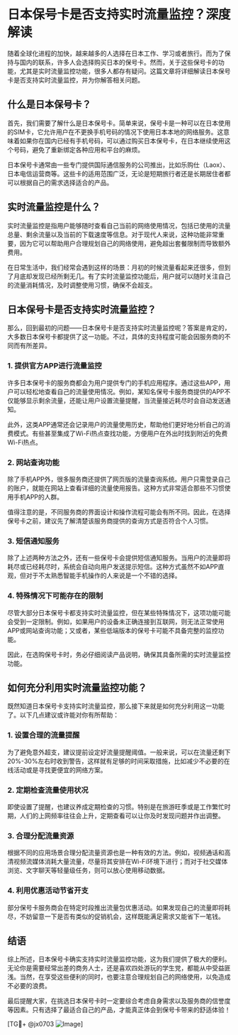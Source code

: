 # 日本保号卡是否支持实时流量监控？深度解读

随着全球化进程的加快，越来越多的人选择在日本工作、学习或者旅行。而为了保持与国内的联系，许多人会选择购买日本的保号卡。然而，关于这些保号卡的功能，尤其是实时流量监控功能，很多人都存有疑问。这篇文章将详细解读日本保号卡是否支持实时流量监控，并为你解答相关问题。

## 什么是日本保号卡？

首先，我们需要了解什么是日本保号卡。简单来说，保号卡是一种可以在日本使用的SIM卡，它允许用户在不更换手机号码的情况下使用日本本地的网络服务。这意味着如果你在国内已经有手机号码，可以通过购买日本保号卡，在日本继续使用这个号码，避免了重新绑定各种应用和平台的麻烦。

日本保号卡通常由一些专门提供国际通信服务的公司推出，比如乐购仕（Laox）、日本电信运营商等。这些卡的适用范围广泛，无论是短期旅行者还是长期居住者都可以根据自己的需求选择适合的产品。

## 实时流量监控是什么？

实时流量监控是指用户能够随时查看自己当前的网络使用情况，包括已使用的流量总量、剩余流量以及当前的下载速度等信息。对于现代人来说，这种功能非常重要，因为它可以帮助用户合理规划自己的网络使用，避免超出套餐限制而导致额外费用。

在日常生活中，我们经常会遇到这样的场景：月初的时候流量看起来还很多，但到了月底却发现已经所剩无几。有了实时流量监控功能后，用户就可以随时关注自己的流量消耗情况，及时调整使用习惯，确保不会超支。

## 日本保号卡是否支持实时流量监控？

那么，回到最初的问题——日本保号卡是否支持实时流量监控呢？答案是肯定的，大多数日本保号卡都提供了这一功能。不过，具体的支持程度可能会因服务商的不同而有所差异。

### 1. 提供官方APP进行流量监控

许多日本保号卡的服务商都会为用户提供专门的手机应用程序。通过这些APP，用户可以轻松地查看自己的流量使用情况。例如，某知名保号卡服务商提供的APP不仅能够显示剩余流量，还能让用户设置流量提醒，当流量接近耗尽时会自动发送通知。

此外，这类APP通常还会记录用户的流量使用历史，帮助他们更好地分析自己的消费模式。有些甚至集成了Wi-Fi热点查找功能，方便用户在外出时找到附近的免费Wi-Fi热点。

### 2. 网站查询功能

除了手机APP外，很多服务商还提供了网页版的流量查询系统。用户只需登录自己的账户，就能在网站上查看详细的流量使用报告。这种方式非常适合那些不习惯使用手机APP的人群。

值得注意的是，不同服务商的界面设计和操作流程可能会有所不同。因此，在选择保号卡之前，建议先了解清楚该服务商提供的查询方式是否符合个人习惯。

### 3. 短信通知服务

除了上述两种方法之外，还有一些保号卡会提供短信通知服务。当用户的流量即将耗尽或已经耗尽时，系统会自动向用户发送提示短信。这种方式虽然不如APP直观，但对于不太熟悉智能手机操作的人来说是一个不错的选择。

### 4. 特殊情况下可能存在的限制

尽管大部分日本保号卡都支持实时流量监控，但在某些特殊情况下，这项功能可能会受到一定限制。例如，如果用户的设备未正确连接到互联网，则无法正常使用APP或网站查询功能；又或者，某些低端版本的保号卡可能不具备完整的监控功能。

因此，在选购保号卡时，务必仔细阅读产品说明，确保其具备所需的实时流量监控功能。

## 如何充分利用实时流量监控功能？

既然知道日本保号卡支持实时流量监控，那么接下来就是如何充分利用这一功能了。以下几点建议或许能对你有所帮助：

### 1. 设置合理的流量提醒

为了避免意外超支，建议提前设定好流量提醒阈值。一般来说，可以在流量还剩下20%-30%左右时收到警告，这样就有足够的时间采取措施，比如减少不必要的在线活动或是寻找更便宜的网络方案。

### 2. 定期检查流量使用状况

即使设置了提醒，也建议养成定期检查的习惯。特别是在旅游旺季或是工作繁忙时期，人们的上网频率往往会上升，定期查看可以让你及时发现问题并作出调整。

### 3. 合理分配流量资源

根据不同的应用场景合理分配流量资源也是一种有效的方法。例如，视频通话和高清视频流媒体消耗大量流量，尽量将其安排在Wi-Fi环境下进行；而对于社交媒体浏览、文字聊天等轻量级任务，则可以放心使用移动数据。

### 4. 利用优惠活动节省开支

部分保号卡服务商会在特定时段推出流量包优惠活动。如果发现自己的流量即将耗尽，不妨留意一下是否有类似的促销机会，这样既能满足需求又能省下一笔钱。

## 结语

综上所述，日本保号卡确实支持实时流量监控功能，这为我们提供了极大的便利。无论你是需要经常出差的商务人士，还是喜欢四处游玩的学生党，都能从中受益匪浅。当然，在享受这些便利的同时，也要注意合理规划自己的网络使用，以免造成不必要的浪费。

最后提醒大家，在挑选日本保号卡时一定要综合考虑自身需求以及服务商的信誉度等因素。只有选择了最适合自己的产品，才能真正体会到保号卡带来的舒适体验！

[TG💪+ @jx0703 ![Image](https://github.com/user-attachments/assets/dbca1d08-cadb-493c-b0ec-ad6f7a83f270)]
